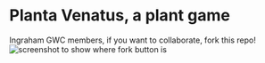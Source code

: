 # Planta Venatus, a plant game
Ingraham GWC members, if you want to collaborate, fork this repo!
![screenshot to show where fork button is][fork-screenshot]

[fork-screenshot]: https://github.com/jrhartog/planta-venatus/blob/master/assets/fork.png
